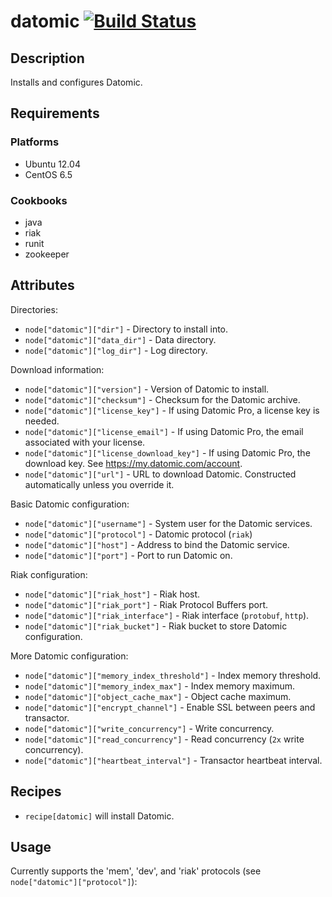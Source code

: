 # datomic [![Build Status](https://secure.travis-ci.org/hectcastro/chef-datomic.png?branch=master)](http://travis-ci.org/hectcastro/chef-datomic)

## Description

Installs and configures Datomic.

## Requirements

### Platforms

* Ubuntu 12.04
* CentOS 6.5

### Cookbooks

* java
* riak
* runit
* zookeeper

## Attributes

Directories:

* `node["datomic"]["dir"]` - Directory to install into.
* `node["datomic"]["data_dir"]` - Data directory.
* `node["datomic"]["log_dir"]` - Log directory.

Download information:

* `node["datomic"]["version"]` - Version of Datomic to install.
* `node["datomic"]["checksum"]` - Checksum for the Datomic archive.
* `node["datomic"]["license_key"]` - If using Datomic Pro, a license key is needed.
* `node["datomic"]["license_email"]` - If using Datomic Pro, the email associated with your license.
* `node["datomic"]["license_download_key"]` - If using Datomic Pro, the download key. See https://my.datomic.com/account.
* `node["datomic"]["url"]` - URL to download Datomic. Constructed automatically unless you override it.

Basic Datomic configuration:

* `node["datomic"]["username"]` - System user for the Datomic services.
* `node["datomic"]["protocol"]` - Datomic protocol (`riak`)
* `node["datomic"]["host"]` - Address to bind the Datomic service.
* `node["datomic"]["port"]` - Port to run Datomic on.

Riak configuration:

* `node["datomic"]["riak_host"]` - Riak host.
* `node["datomic"]["riak_port"]` - Riak Protocol Buffers port.
* `node["datomic"]["riak_interface"]` - Riak interface (`protobuf`, `http`).
* `node["datomic"]["riak_bucket"]` - Riak bucket to store Datomic configuration.

More Datomic configuration:

* `node["datomic"]["memory_index_threshold"]` - Index memory threshold.
* `node["datomic"]["memory_index_max"]` - Index memory maximum.
* `node["datomic"]["object_cache_max"]` - Object cache maximum.
* `node["datomic"]["encrypt_channel"]` - Enable SSL between peers and transactor.
* `node["datomic"]["write_concurrency"]` - Write concurrency.
* `node["datomic"]["read_concurrency"]` - Read concurrency (`2x` write concurrency).
* `node["datomic"]["heartbeat_interval"]` - Transactor heartbeat interval.

## Recipes

* `recipe[datomic]` will install Datomic.

## Usage

Currently supports the 'mem', 'dev', and 'riak' protocols (see
`node["datomic"]["protocol"]`):
